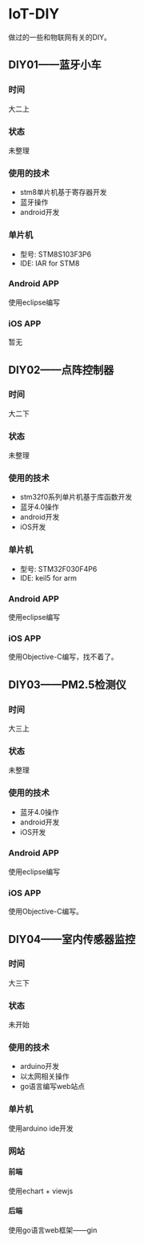 # IoT-DIY
做过的一些和物联网有关的DIY。

## DIY01——蓝牙小车
### 时间
大二上
### 状态
未整理

### 使用的技术
- stm8单片机基于寄存器开发
- 蓝牙操作
- android开发

### 单片机
- 型号: STM8S103F3P6
- IDE:  IAR for STM8

### Android APP
使用eclipse编写

### iOS APP
暂无

## DIY02——点阵控制器
### 时间
大二下
### 状态
未整理

### 使用的技术
- stm32f0系列单片机基于库函数开发
- 蓝牙4.0操作
- android开发
- iOS开发

### 单片机
- 型号: STM32F030F4P6
- IDE:  keil5 for arm

### Android APP
使用eclipse编写

### iOS APP
使用Objective-C编写，找不着了。


## DIY03——PM2.5检测仪
### 时间
大三上
### 状态
未整理

### 使用的技术
- 蓝牙4.0操作
- android开发
- iOS开发

### Android APP
使用eclipse编写

### iOS APP
使用Objective-C编写。

## DIY04——室内传感器监控
### 时间
大三下
### 状态
未开始

### 使用的技术
- arduino开发
- 以太网相关操作
- go语言编写web站点

### 单片机
使用arduino ide开发

### 网站
#### 前端
使用echart + viewjs
#### 后端
使用go语言web框架——gin


